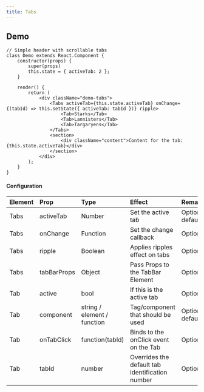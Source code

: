 ```yaml
---
title: Tabs
---
```


## Demo

```jsx_demo_class
// Simple header with scrollable tabs
class Demo extends React.Component {
    constructor(props) {
        super(props)
        this.state = { activeTab: 2 };
    }

    render() {
        return (
            <div className="demo-tabs">
                <Tabs activeTab={this.state.activeTab} onChange={(tabId) => this.setState({ activeTab: tabId })} ripple>
                    <Tab>Starks</Tab>
                    <Tab>Lannisters</Tab>
                    <Tab>Targaryens</Tab>
                </Tabs>
                <section>
                    <div className="content">Content for the tab: {this.state.activeTab}</div>
                </section>
            </div>    
        );
    }
}
```

#### Configuration

| Element   | Prop         | Type      | Effect                                          | Remarks             |
|:----------|:-------------|:----------|:------------------------------------------------|:--------------------|
| Tabs      | activeTab    | Number    | Set the active tab                              | Optional, default 0 |
| Tabs      | onChange     | Function  | Set the change callback                         | Optional            |
| Tabs      | ripple       | Boolean   | Applies ripples effect on tabs                  | Optional            |
| Tabs      | tabBarProps  | Object    | Pass Props to the TabBar Element                | Optional            |
| Tab       | active       | bool      | If this is the active tab                       | Optional            |
| Tab       | component    | string / element / function | Tag/component that should be used | Optional, default `a` |
| Tab       | onTabClick   | function(tabId) | Binds to the onClick event on the Tab     | Optional            |
| Tab       | tabId        | number    | Overrides the default tab identification number | Optional            |
